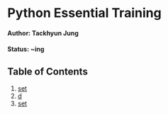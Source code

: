 # Python Essential Training

#### Author: Tackhyun Jung

#### Status: ~ing

## Table of Contents

1. [set](https://github.com/takhyun12/Python-Essential-Training/blob/main/set.md)
2. [d](https://github.com/takhyun12/Python-Essential-Training/blob/main/set.md)
3. [set](https://github.com/takhyun12/Python-Essential-Training/blob/main/set.md)

